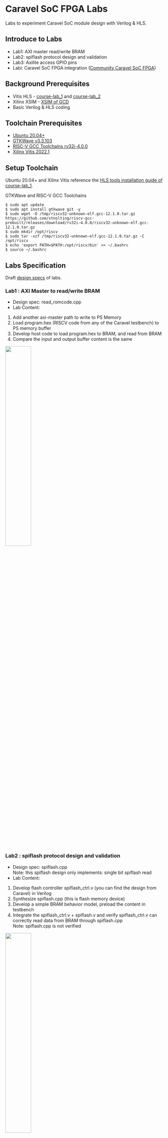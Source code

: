 # Caravel SoC FPGA Labs
Labs to experiment Caravel SoC module design with Verilog & HLS.

## Introduce to Labs
* Lab1: AXI master read/write BRAM
* Lab2: spiflash protocol design and validation
* Lab3: Axilite access GPIO pins
* Labi: Caravel SoC FPGA integration ([Community Caravel SoC FPGA](https://github.com/bol-edu/caravel-soc_fpga))

## Background Prerequisites
* Vitis HLS - [course-lab_1](https://github.com/bol-edu/course-lab_1) and [course-lab_2](https://github.com/bol-edu/course-lab_2)
* Xilinx XSIM - [XSIM of GCD](https://github.com/bol-edu/soclab-nthusp23/tree/main/lab/02.xsim-gcd)
* Basic Verilog & HLS coding

## Toolchain Prerequisites
* [Ubuntu 20.04+](https://releases.ubuntu.com/focal/)
* [GTKWave v3.3.103](https://gtkwave.sourceforge.net/)
* [RISC-V GCC Toolchains rv32i-4.0.0](https://github.com/stnolting/riscv-gcc-prebuilt)
* [Xilinx Vitis 2022.1](https://www.xilinx.com/support/download/index.html/content/xilinx/en/downloadNav/vivado-design-tools/2022-1.html)

## Setup Toolchain
Ubuntu 20.04+ and Xilinx Vitis reference the [HLS tools installation guide of course-lab_1](https://github.com/bol-edu/course-lab_1/blob/2022.1/HLS%20Tools%20Installation%20Guide%202022.1_ubuntu.md).

GTKWave and RISC-V GCC Toolchains
```console
$ sudo apt update
$ sudo apt install gtkwave git -y
$ sudo wget -O /tmp/riscv32-unknown-elf.gcc-12.1.0.tar.gz https://github.com/stnolting/riscv-gcc-prebuilt/releases/download/rv32i-4.0.0/riscv32-unknown-elf.gcc-12.1.0.tar.gz
$ sudo mkdir /opt/riscv
$ sudo tar -xzf /tmp/riscv32-unknown-elf.gcc-12.1.0.tar.gz -C /opt/riscv
$ echo 'export PATH=$PATH:/opt/riscv/bin' >> ~/.bashrc
$ source ~/.bashrc
```

## Labs Specification
Draft [design specs](https://drive.google.com/drive/folders/15WaEzAkgZPE97dyX6pHcDiDTv6b-hRhJ?usp=sharing) of labs.

### Lab1 : AXI Master to read/write BRAM
* Design spec: read_romcode.cpp
* Lab Content:  
1. Add another axi-master path to write to PS Memory
2. Load program.hex (RISCV code from any of the Caravel testbench) to PS memory buffer
3. Develop host code to load program.hex to BRAM, and read from BRAM
4. Compare the input and output buffer content is the same
<img src="https://user-images.githubusercontent.com/98332019/236379493-6fc15e9a-d093-4a80-8519-5984e8e25b26.png" width=40%>

### Lab2 : spiflash protocol design and validation
* Design spec: spiflash.cpp  
Note: this spiflash design only implements: single bit spiflash read
* Lab Content:  
1. Develop flash controller spiflash_ctrl.v (you can find the design from Caravel) in Verilog
2. Synthesize spiflash.cpp (this is flash memory device)
3. Develop a simple BRAM behavior model, preload the content in testbench
4. Integrate the spiflash_ctrl.v + spiflash.v and verify spiflash_ctrl.v can correctly read data from BRAM through spiflash.cpp  
Note: spiflash.cpp is not verified
<img src="https://user-images.githubusercontent.com/98332019/236381842-5591dd9c-ee11-40d9-8741-dad50b16bc9d.png" width=40%>

### Lab3 : Axilite access GPIO pins
* Design spec: caravel_ps.cpp
* Lab Content:  
1. Design a simple module mprj_control.v  
Use one mprj_i pin (synchronize with host code) to stage through several steps, e.g.  
a. Change mprj_o pins value  
b. Some of mprj pins used for loop-back, e.g. (b1) mprj_o[x] =mprj_i[n], (b2) Control mprj_en accordingly  
c. Host use axilite to read mprj_o, mprj_en values
3. Integrate mprj_control.v & caravel_ps.v in Block design–generate bitstream
4. Develop Python host code to verify its behavior
<img src="https://user-images.githubusercontent.com/98332019/236385692-287a8af4-7f22-478f-83ea-afa46f6d09dc.png" width=60%>
